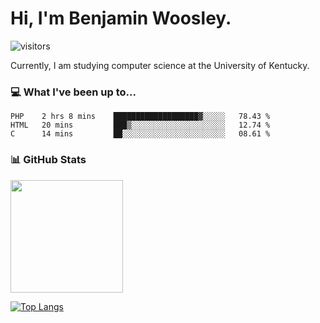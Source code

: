 # Hi, I'm **Benjamin Woosley**. 
![visitors](https://visitor-badge.glitch.me/badge?page_id=bdw271.bdw271)

Currently, I am studying computer science at the University of Kentucky.

### 💻 What I've been up to...
<!--START_SECTION:waka-->
```text
PHP    2 hrs 8 mins    ███████████████████▓░░░░░   78.43 % 
HTML   20 mins         ███▒░░░░░░░░░░░░░░░░░░░░░   12.74 % 
C      14 mins         ██░░░░░░░░░░░░░░░░░░░░░░░   08.61 % 
```
<!--END_SECTION:waka-->

### 📊 GitHub Stats

<img height="180em" src="https://github-readme-stats.vercel.app/api?username=bdw271&show_icons=true&hide_border=true&&count_private=true&include_all_commits=true" />

[![Top Langs](https://github-readme-stats.vercel.app/api/top-langs/?username=bdw271)](https://github.com/anuraghazra/github-readme-stats)

